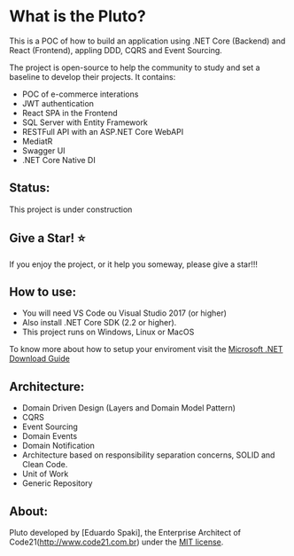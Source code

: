 What is the Pluto?
=====================
This is a POC of how to build an application using .NET Core (Backend) and React (Frontend), appling DDD, CQRS and Event Sourcing.

The project is open-source to help the community to study and set a baseline to develop their projects. It contains:
- POC of e-commerce interations
- JWT authentication
- React SPA in the Frontend
- SQL Server with Entity Framework
- RESTFull API with an ASP.NET Core WebAPI
- MediatR
- Swagger UI
- .NET Core Native DI

## Status: 
This project is under construction

## Give a Star! :star:
If you enjoy the project, or it help you someway, please give a star!!!

## How to use:
- You will need VS Code ou Visual Studio 2017 (or higher)
- Also install .NET Core SDK (2.2 or higher).
- This project runs on Windows, Linux or MacOS

To know more about how to setup your enviroment visit the [Microsoft .NET Download Guide](https://www.microsoft.com/net/download)

## Architecture:

- Domain Driven Design (Layers and Domain Model Pattern)
- CQRS
- Event Sourcing
- Domain Events
- Domain Notification
- Architecture based on responsibility separation concerns, SOLID and Clean Code.
- Unit of Work
- Generic Repository

## About:
Pluto developed by [Eduardo Spaki], the Enterprise Architect of Code21(http://www.code21.com.br) under the [MIT license](LICENSE).

